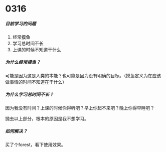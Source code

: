 # 0316

##### 目前学习的问题

1. 经常摸鱼
2. 学习总时间不长
3. 上课的时候不知道干什么



##### 为什么经常摸鱼？

可能是因为这是人类的本能？也可能是因为没有明确的目标。（摸鱼定义为在应该做事情的时间不知道在干什么）



##### 为什么学习总时间不长？

因为我没有时间？上课的时候你得听吧？早上你起不来吧？晚上你得早睡吧？

抛去以上部分，根本的原因是我不想学习。



##### 如何解决？

买了个forest，看下使用效果。